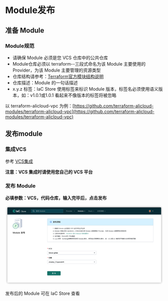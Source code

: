 # Module发布

## 准备 Module

### Module规范

- 请确保 Module 必须是您 VCS 仓库中的公共仓库
- Module仓库必须以 terraform--三段式命名为该 Module 主要使用的 Provider，为该 Module 主要管理的资源类型
- 仓库结构请参考：[Terraform官方模块结构说明](https://www.terraform.io/registry/modules/publish)
- 仓库描述：Module 的一句话描述
- x.y.z 标签：IaC Store 使用标签来标识 Module 版本，标签名必须使用语义版本，如：v1.0.1或1.0.1 看起来不像版本的标签将被忽略

以 terraform-alicloud-vpc 为例：[https://github.com/terraform-alicloud-modules/terraform-alicloud-vpc](https://github.com/terraform-alicloud-modules/terraform-alicloud-vpc)

## 发布module

### 集成VCS

参考 [VCS集成](../cases/create-vcs.md)

**注意：VCS 集成时请使用您自己的 VCS 平台**

### 发布 Module

**必填参数：VCS，代码仓库，输入完毕后，点击发布**

![img](../images/registry-module-publish1.png)

发布后的 Module 可在 IaC Store 查看